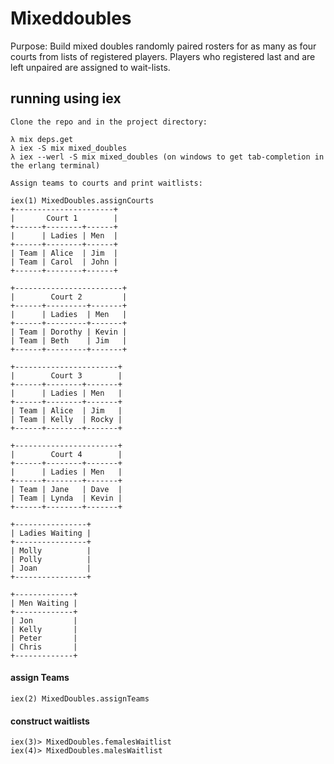# Mixeddoubles

Purpose: Build mixed doubles randomly paired rosters for as many as four courts from lists of registered players.  Players who registered last and are left unpaired are assigned to wait-lists.

## running using iex
    Clone the repo and in the project directory:
    
    λ mix deps.get
    λ iex -S mix mixed_doubles
    λ iex --werl -S mix mixed_doubles (on windows to get tab-completion in the erlang terminal)
    
    Assign teams to courts and print waitlists:
    
    iex(1) MixedDoubles.assignCourts
    +----------------------+
    |       Court 1        |
    +------+--------+------+
    |      | Ladies | Men  |
    +------+--------+------+
    | Team | Alice  | Jim  |
    | Team | Carol  | John |
    +------+--------+------+

    +------------------------+
    |        Court 2         |
    +------+---------+-------+
    |      | Ladies  | Men   |
    +------+---------+-------+
    | Team | Dorothy | Kevin |
    | Team | Beth    | Jim   |
    +------+---------+-------+

    +-----------------------+
    |        Court 3        |
    +------+--------+-------+
    |      | Ladies | Men   |
    +------+--------+-------+
    | Team | Alice  | Jim   |
    | Team | Kelly  | Rocky |
    +------+--------+-------+

    +-----------------------+
    |        Court 4        |
    +------+--------+-------+
    |      | Ladies | Men   |
    +------+--------+-------+
    | Team | Jane   | Dave  |
    | Team | Lynda  | Kevin |
    +------+--------+-------+

    +----------------+
    | Ladies Waiting |
    +----------------+
    | Molly          |
    | Polly          |
    | Joan           |
    +----------------+

    +-------------+
    | Men Waiting |
    +-------------+
    | Jon         |
    | Kelly       |
    | Peter       |
    | Chris       |
    +-------------+


#### assign Teams 

    iex(2) MixedDoubles.assignTeams

#### construct waitlists

    iex(3)> MixedDoubles.femalesWaitlist
    iex(4)> MixedDoubles.malesWaitlist
